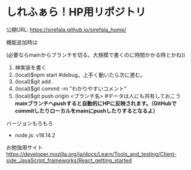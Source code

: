 # しれふぁら！HP用リポジトリ

公開URL: https://sirefala.github.io/sirefala_home/  

機能追加時は 

(必要ならmainからブランチを切る。大規模で書くのに時間かかる時とかね))  
1. 神実装を書く  
2. (local)$npm start #debug。上手く動いたら次に進む。  
3. (local)$git add .  
4. (local)$git commit -m "わかりやすいコメント"  
5. (local)$git push origin <ブランチ名> #データは人にも共有しておこう  
**mainブランチへpushすると自動的にHPに反映されます。（GitHubでcommitしたりローカルをmainにpushしたりするとなるよ）**



バージョンもろもろ
- node.js: v18.14.2

お勉強用サイト
https://developer.mozilla.org/ja/docs/Learn/Tools_and_testing/Client-side_JavaScript_frameworks/React_getting_started
